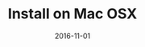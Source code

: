 ---
title: Install on Mac OSX
linktitle: Install on Mac OSX
description:
date: 2016-11-01
publishdate: 2016-11-01
lastmod: 2016-11-01
categories: [getting started]
tags: []
weight:
draft: false
aliases: []
toc: false
notes:
---